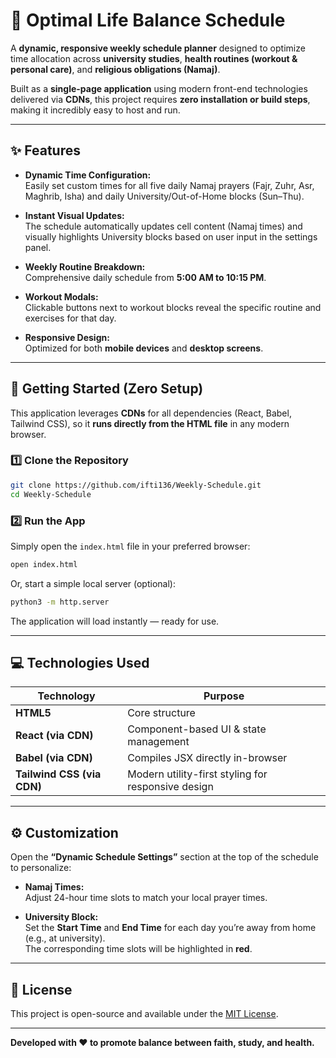 # 🧭 Optimal Life Balance Schedule

A **dynamic, responsive weekly schedule planner** designed to optimize time allocation across **university studies**, **health routines (workout & personal care)**, and **religious obligations (Namaj)**.

Built as a **single-page application** using modern front-end technologies delivered via **CDNs**, this project requires **zero installation or build steps**, making it incredibly easy to host and run.

---

## ✨ Features

- **Dynamic Time Configuration:**  
  Easily set custom times for all five daily Namaj prayers (Fajr, Zuhr, Asr, Maghrib, Isha) and daily University/Out-of-Home blocks (Sun–Thu).

- **Instant Visual Updates:**  
  The schedule automatically updates cell content (Namaj times) and visually highlights University blocks based on user input in the settings panel.

- **Weekly Routine Breakdown:**  
  Comprehensive daily schedule from **5:00 AM to 10:15 PM**.

- **Workout Modals:**  
  Clickable buttons next to workout blocks reveal the specific routine and exercises for that day.

- **Responsive Design:**  
  Optimized for both **mobile devices** and **desktop screens**.

---

## 🚀 Getting Started (Zero Setup)

This application leverages **CDNs** for all dependencies (React, Babel, Tailwind CSS), so it **runs directly from the HTML file** in any modern browser.

### 1️⃣ Clone the Repository

```bash
git clone https://github.com/ifti136/Weekly-Schedule.git
cd Weekly-Schedule
```

### 2️⃣ Run the App

Simply open the `index.html` file in your preferred browser:

```bash
open index.html
```

Or, start a simple local server (optional):

```bash
python3 -m http.server
```

The application will load instantly — ready for use.

---

## 💻 Technologies Used

| Technology | Purpose |
|-------------|----------|
| **HTML5** | Core structure |
| **React (via CDN)** | Component-based UI & state management |
| **Babel (via CDN)** | Compiles JSX directly in-browser |
| **Tailwind CSS (via CDN)** | Modern utility-first styling for responsive design |

---

## ⚙️ Customization

Open the **“Dynamic Schedule Settings”** section at the top of the schedule to personalize:

- **Namaj Times:**  
  Adjust 24-hour time slots to match your local prayer times.

- **University Block:**  
  Set the **Start Time** and **End Time** for each day you’re away from home (e.g., at university).  
  The corresponding time slots will be highlighted in **red**.

---

## 🪪 License

This project is open-source and available under the [MIT License](LICENSE).

---

**Developed with ❤️ to promote balance between faith, study, and health.**
